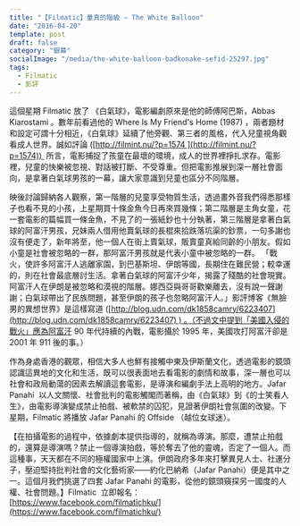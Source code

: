 ```yaml
---
title: "【Filmatic】童真的階級 — The White Balloon"
date: "2016-04-20"
template: post
draft: false
category: "銀幕"
socialImage: "/media/the-white-balloon-badkonake-sefid-25297.jpg"
tags:
  - Filmatic
  - 影評
---
```


這個星期 Filmatic 放了 《白氣球》，電影編劇原來是他的師傅阿巴斯，Abbas Kiarostami 。數年前看過他的 Where Is My Friend's Home (1987) ，兩者題材和設定可謂十分相近，《白氣球》延續了他旁觀、第三者的風格，代入兒童視角觀看成人世界。誠如評論 ([http://filmint.nu/?p=1574 ](http://filmint.nu/?p=1574))  所言，電影捕捉了孩童在最壞的環境，成人的世界裡掙扎求存。電影裡，兒童的快樂被忽視、對話被打斷、不受尊重。但把電影推展到深一層社會面向，是拿著白氣球男孩的一幕，讓大家意識到兒童也區分不同階層。

映後討論歸納各人觀察，第一階層的兒童享受物質生活，透過畫外音我們得悉那樣子也看不見的小孩，上星期買十條金魚今日再來買幾條；第二階層是主角女童，花一套電影的篇幅買一條金魚，不見了的一張紙鈔也十分執著，第三階層是拿著白氣球的阿富汗男孩，兄妹兩人借用他賣氣球的長棍來拾跌落坑渠的鈔票，一句多謝也沒有便走了，新年將至，他一個人在街上賣氣球，販賣童真給同齡的小朋友。假如小童是社會被忽略的一群，那阿富汗男孩就是代表小童中被忽略的一群。 「戰火，使許多阿富汗人逃離家園，到巴基斯坦、伊朗等國，長期住在難民營；較幸運的，則在社會最底層討生活。拿著白氣球的阿富汗少年，揭露了殘酷的社會現實。阿富汗人在伊朗是被忽略和漠視的階層。娜西亞與哥哥歡樂離去，沒有說一聲謝謝；白氣球帶出了民族問題，甚至伊朗的孩子也忽略阿富汗人。」影評博客《無臉男的異想世界》是這樣寫道 ([http://blog.udn.com/dk1858camry/6223407](http://blog.udn.com/dk1858camry/6223407) ) 。（不過文中提到「美國入侵的戰火」應為阿富汗 90 年代持續的內戰，電影攝於 1995 年，美國攻打阿富汗卻是 2001 年 911 後的事。）

作為身處香港的觀眾，相信大多人也鮮有接觸中東及伊斯蘭文化，透過電影的鏡頭認識這異地的文化和生活，既可以很表面地去看電影的劇情和故事，深一層也可以社會和政局動蕩的因素去解讀這套電影，是導演和編劇手法上高明的地方。Jafar Panahi  以人文關懷、社會批判的電影觸閣而著稱，由《白氣球》到《的士笑看人生》，由電影導演變成禁止拍戲、被軟禁的囚犯，見證著伊朗社會氛圍的改變。下星期，Filmatic 將播放 Jafar Panahi 的 Offside （越位女球迷）。

【在拍攝電影的過程中，依據劇本提供指導的，就稱為導演。那麼，遭禁止拍戲的，還算是導演嗎？禁止一個導演拍戲，等於奪去了他的靈魂，否定了一個人。而這種事，天天都在不同的極權國家中上演。伊朗政府多年來打擊異見人士、社運分子，壓迫堅持批判社會的文化藝術家——約化巴納希（Jafar Panahi）便是其中之一。這個月我們挑選了四套 Jafar Panahi 的電影，從他的鏡頭窺探另一國度的人權、社會問題。】Filmatic  立即報名：[https://www.facebook.com/filmatichku/](https://www.facebook.com/filmatichku/)
